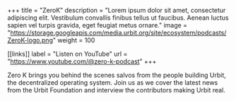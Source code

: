 +++
title = "ZeroK"
description = "Lorem ipsum dolor sit amet, consectetur adipiscing elit. Vestibulum convallis finibus tellus ut faucibus. Aenean luctus sapien vel turpis gravida, eget feugiat metus ornare."
image = "https://storage.googleapis.com/media.urbit.org/site/ecosystem/podcasts/ZeroK-logo.png"
weight = 100

[[links]]
label = "Listen on YouTube"
url = "https://www.youtube.com/@zero-k-podcast"
+++

Zero K brings you behind the scenes salvos from the people building Urbit, the decentralized operating system. Join us as we cover the latest news from the Urbit Foundation and interview the contributors making Urbit real.
